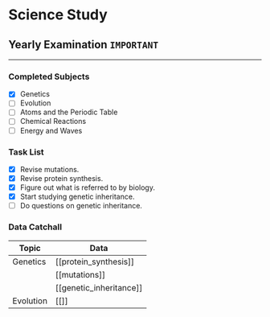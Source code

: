 # Science Study
## Yearly Examination `IMPORTANT`
___
### Completed Subjects
- [x] Genetics
- [ ] Evolution
- [ ] Atoms and the Periodic Table
- [ ] Chemical Reactions
- [ ] Energy and Waves
### Task List
- [x] Revise mutations.
- [x] Revise protein synthesis.
- [x] Figure out what is referred to by biology.
- [x] Start studying genetic inheritance.
- [ ] Do questions on genetic inheritance.
### Data Catchall
| Topic | Data |
| --- | --- |
| Genetics | [[protein_synthesis]] |
|  | [[mutations]] |
| | [[genetic_inheritance]] |
| Evolution | [[]] |